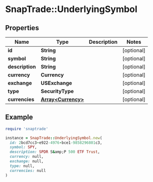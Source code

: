 # SnapTrade::UnderlyingSymbol

## Properties

| Name | Type | Description | Notes |
| ---- | ---- | ----------- | ----- |
| **id** | **String** |  | [optional] |
| **symbol** | **String** |  | [optional] |
| **description** | **String** |  | [optional] |
| **currency** | **Currency** |  | [optional] |
| **exchange** | **USExchange** |  | [optional] |
| **type** | **SecurityType** |  | [optional] |
| **currencies** | [**Array&lt;Currency&gt;**](Currency.md) |  | [optional] |

## Example

```ruby
require 'snaptrade'

instance = SnapTrade::UnderlyingSymbol.new(
  id: 2bcd7cc3-e922-4976-bce1-9858296801c3,
  symbol: SPY,
  description: SPDR S&amp;P 500 ETF Trust,
  currency: null,
  exchange: null,
  type: null,
  currencies: null
)
```

